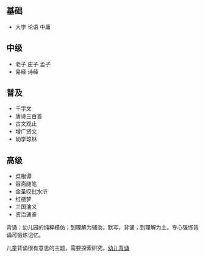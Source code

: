 ## 基础
+ 大学 论语 中庸

## 中级
+ 老子 庄子 孟子
+ 易经 诗经

## 普及
+ 千字文
+ 唐诗三百首
+ 古文观止
+ 增广贤文
+ 幼学琼林

## 高级
+ 菜根谭
+ 容斋随笔
+ 金圣叹批水浒
+ 红楼梦
+ 三国演义
+ 资治通鉴

背诵：幼儿园的纯粹模仿；到理解为辅助，默写，背诵；到理解为主。专心强练背诵可锻炼记忆。

儿童背诵很有意思的主题，需要探索研究。[幼儿背诵](https://zhuanlan.zhihu.com/p/26488082)
